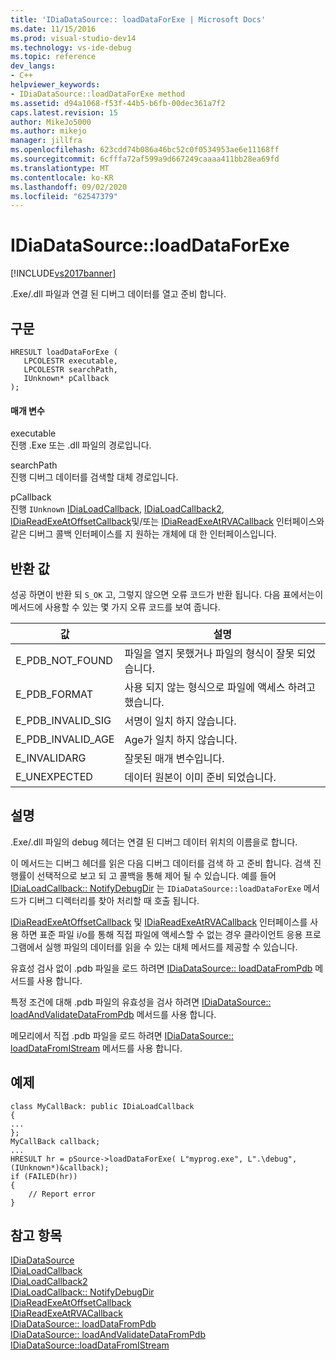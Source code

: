 ```yaml
---
title: 'IDiaDataSource:: loadDataForExe | Microsoft Docs'
ms.date: 11/15/2016
ms.prod: visual-studio-dev14
ms.technology: vs-ide-debug
ms.topic: reference
dev_langs:
- C++
helpviewer_keywords:
- IDiaDataSource::loadDataForExe method
ms.assetid: d94a1068-f53f-44b5-b6fb-00dec361a7f2
caps.latest.revision: 15
author: MikeJo5000
ms.author: mikejo
manager: jillfra
ms.openlocfilehash: 623cdd74b086a46bc52c0f0534953ae6e11168ff
ms.sourcegitcommit: 6cfffa72af599a9d667249caaaa411bb28ea69fd
ms.translationtype: MT
ms.contentlocale: ko-KR
ms.lasthandoff: 09/02/2020
ms.locfileid: "62547379"
---
```

# <a name="idiadatasourceloaddataforexe"></a>IDiaDataSource::loadDataForExe
[!INCLUDE[vs2017banner](../../includes/vs2017banner.md)]

.Exe/.dll 파일과 연결 된 디버그 데이터를 열고 준비 합니다.  
  
## <a name="syntax"></a>구문  
  
```cpp#  
HRESULT loadDataForExe (  
   LPCOLESTR executable,  
   LPCOLESTR searchPath,  
   IUnknown* pCallback  
);  
```  
  
#### <a name="parameters"></a>매개 변수  
 executable  
 진행 .Exe 또는 .dll 파일의 경로입니다.  
  
 searchPath  
 진행 디버그 데이터를 검색할 대체 경로입니다.  
  
 pCallback  
 진행 `IUnknown` [IDiaLoadCallback](../../debugger/debug-interface-access/idialoadcallback.md), [IDiaLoadCallback2](../../debugger/debug-interface-access/idialoadcallback2.md), [IDiaReadExeAtOffsetCallback](../../debugger/debug-interface-access/idiareadexeatoffsetcallback.md)및/또는 [IDiaReadExeAtRVACallback](../../debugger/debug-interface-access/idiareadexeatrvacallback.md) 인터페이스와 같은 디버그 콜백 인터페이스를 지 원하는 개체에 대 한 인터페이스입니다.  
  
## <a name="return-value"></a>반환 값  
 성공 하면이 반환 되 `S_OK` 고, 그렇지 않으면 오류 코드가 반환 됩니다. 다음 표에서는이 메서드에 사용할 수 있는 몇 가지 오류 코드를 보여 줍니다.  
  
|값|설명|  
|-----------|-----------------|  
|E_PDB_NOT_FOUND|파일을 열지 못했거나 파일의 형식이 잘못 되었습니다.|  
|E_PDB_FORMAT|사용 되지 않는 형식으로 파일에 액세스 하려고 했습니다.|  
|E_PDB_INVALID_SIG|서명이 일치 하지 않습니다.|  
|E_PDB_INVALID_AGE|Age가 일치 하지 않습니다.|  
|E_INVALIDARG|잘못된 매개 변수입니다.|  
|E_UNEXPECTED|데이터 원본이 이미 준비 되었습니다.|  
  
## <a name="remarks"></a>설명  
 .Exe/.dll 파일의 debug 헤더는 연결 된 디버그 데이터 위치의 이름을로 합니다.  
  
 이 메서드는 디버그 헤더를 읽은 다음 디버그 데이터를 검색 하 고 준비 합니다. 검색 진행률이 선택적으로 보고 되 고 콜백을 통해 제어 될 수 있습니다. 예를 들어 [IDiaLoadCallback:: NotifyDebugDir](../../debugger/debug-interface-access/idialoadcallback-notifydebugdir.md) 는 `IDiaDataSource::loadDataForExe` 메서드가 디버그 디렉터리를 찾아 처리할 때 호출 됩니다.  
  
 [IDiaReadExeAtOffsetCallback](../../debugger/debug-interface-access/idiareadexeatoffsetcallback.md) 및 [IDiaReadExeAtRVACallback](../../debugger/debug-interface-access/idiareadexeatrvacallback.md) 인터페이스를 사용 하면 표준 파일 i/o를 통해 직접 파일에 액세스할 수 없는 경우 클라이언트 응용 프로그램에서 실행 파일의 데이터를 읽을 수 있는 대체 메서드를 제공할 수 있습니다.  
  
 유효성 검사 없이 .pdb 파일을 로드 하려면 [IDiaDataSource:: loadDataFromPdb](../../debugger/debug-interface-access/idiadatasource-loaddatafrompdb.md) 메서드를 사용 합니다.  
  
 특정 조건에 대해 .pdb 파일의 유효성을 검사 하려면 [IDiaDataSource:: loadAndValidateDataFromPdb](../../debugger/debug-interface-access/idiadatasource-loadandvalidatedatafrompdb.md) 메서드를 사용 합니다.  
  
 메모리에서 직접 .pdb 파일을 로드 하려면 [IDiaDataSource:: loadDataFromIStream](../../debugger/debug-interface-access/idiadatasource-loaddatafromistream.md) 메서드를 사용 합니다.  
  
## <a name="example"></a>예제  
  
```cpp#  
class MyCallBack: public IDiaLoadCallback  
{  
...  
};  
MyCallBack callback;  
...  
HRESULT hr = pSource->loadDataForExe( L"myprog.exe", L".\debug", (IUnknown*)&callback);  
if (FAILED(hr))  
{  
    // Report error  
}  
```  
  
## <a name="see-also"></a>참고 항목  
 [IDiaDataSource](../../debugger/debug-interface-access/idiadatasource.md)   
 [IDiaLoadCallback](../../debugger/debug-interface-access/idialoadcallback.md)   
 [IDiaLoadCallback2](../../debugger/debug-interface-access/idialoadcallback2.md)   
 [IDiaLoadCallback:: NotifyDebugDir](../../debugger/debug-interface-access/idialoadcallback-notifydebugdir.md)   
 [IDiaReadExeAtOffsetCallback](../../debugger/debug-interface-access/idiareadexeatoffsetcallback.md)   
 [IDiaReadExeAtRVACallback](../../debugger/debug-interface-access/idiareadexeatrvacallback.md)   
 [IDiaDataSource:: loadDataFromPdb](../../debugger/debug-interface-access/idiadatasource-loaddatafrompdb.md)   
 [IDiaDataSource:: loadAndValidateDataFromPdb](../../debugger/debug-interface-access/idiadatasource-loadandvalidatedatafrompdb.md)   
 [IDiaDataSource::loadDataFromIStream](../../debugger/debug-interface-access/idiadatasource-loaddatafromistream.md)
